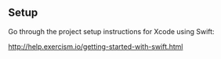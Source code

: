 ## Setup

Go through the project setup instructions for Xcode using Swift:

http://help.exercism.io/getting-started-with-swift.html

